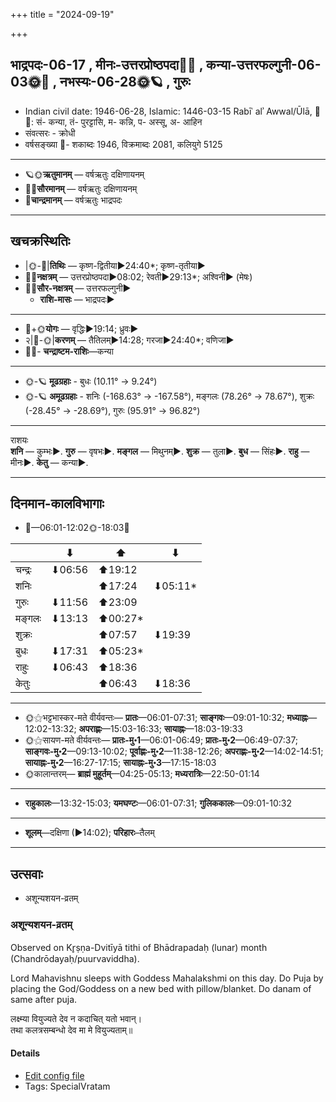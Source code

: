+++
title = "2024-09-19"

+++
## भाद्रपदः-06-17  ,  मीनः-उत्तरप्रोष्ठपदा🌛🌌  ,  कन्या-उत्तरफल्गुनी-06-03🌞🌌  ,  नभस्यः-06-28🌞🪐  ,  गुरुः
- Indian civil date: 1946-06-28, Islamic: 1446-03-15 Rabīʿ alʾ Awwal/Ūlā, 🌌🌞: सं- कन्या, तं- पुरट्टासि, म- कन्नि, प- अस्सू, अ- आहिन
- संवत्सरः - क्रोधी
- वर्षसङ्ख्या 🌛- शकाब्दः 1946, विक्रमाब्दः 2081, कलियुगे 5125
___________________
- 🪐🌞**ऋतुमानम्** — वर्षऋतुः दक्षिणायनम्
- 🌌🌞**सौरमानम्** — वर्षऋतुः दक्षिणायनम्
- 🌛**चान्द्रमानम्** — वर्षऋतुः भाद्रपदः
___________________


## खचक्रस्थितिः
- |🌞-🌛|**तिथिः** — कृष्ण-द्वितीया►24:40*; कृष्ण-तृतीया►  
- 🌌🌛**नक्षत्रम्** — उत्तरप्रोष्ठपदा►08:02; रेवती►29:13*; अश्विनी► (मेषः)  
- 🌌🌞**सौर-नक्षत्रम्** — उत्तरफल्गुनी►  
  - **राशि-मासः** — भाद्रपदः► 
___________________
- 🌛+🌞**योगः** — वृद्धिः►19:14; ध्रुवः►  
- २|🌛-🌞|**करणम्** — तैतिलम्►14:28; गरजा►24:40*; वणिजा►  
- 🌌🌛- **चन्द्राष्टम-राशिः**—कन्या  
___________________
- 🌞-🪐 **मूढग्रहाः** - बुधः (10.11° → 9.24°)
- 🌞-🪐 **अमूढग्रहाः** - शनिः (-168.63° → -167.58°), मङ्गलः (78.26° → 78.67°), शुक्रः (-28.45° → -28.69°), गुरुः (95.91° → 96.82°)
___________________
राशयः  
**शनि** — कुम्भः►. **गुरु** — वृषभः►. **मङ्गल** — मिथुनम्►. **शुक्र** — तुला►. **बुध** — सिंहः►. **राहु** — मीनः►. **केतु** — कन्या►. 
___________________


## दिनमान-कालविभागाः
- 🌅—06:01-12:02🌞-18:03🌇  

|      |⬇     |⬆     |⬇     |
|------|-----|-----|------|
|चन्द्रः|⬇06:56 |⬆19:12 |     |
|शनिः   |     |⬆17:24 |⬇05:11*|
|गुरुः  |⬇11:56 |⬆23:09 |     |
|मङ्गलः |⬇13:13 |⬆00:27*|     |
|शुक्रः |     |⬆07:57 |⬇19:39 |
|बुधः   |⬇17:31 |⬆05:23*|     |
|राहुः  |⬇06:43 |⬆18:36 |     |
|केतुः  |     |⬆06:43 |⬇18:36 |
___________________
- 🌞⚝भट्टभास्कर-मते वीर्यवन्तः— **प्रातः**—06:01-07:31; **साङ्गवः**—09:01-10:32; **मध्याह्नः**—12:02-13:32; **अपराह्णः**—15:03-16:33; **सायाह्नः**—18:03-19:33  
- 🌞⚝सायण-मते वीर्यवन्तः— **प्रातः-मु॰1**—06:01-06:49; **प्रातः-मु॰2**—06:49-07:37; **साङ्गवः-मु॰2**—09:13-10:02; **पूर्वाह्णः-मु॰2**—11:38-12:26; **अपराह्णः-मु॰2**—14:02-14:51; **सायाह्नः-मु॰2**—16:27-17:15; **सायाह्नः-मु॰3**—17:15-18:03  
- 🌞कालान्तरम्— **ब्राह्मं मुहूर्तम्**—04:25-05:13; **मध्यरात्रिः**—22:50-01:14  
___________________
- **राहुकालः**—13:32-15:03; **यमघण्टः**—06:01-07:31; **गुलिककालः**—09:01-10:32  
___________________
- **शूलम्**—दक्षिणा (►14:02); **परिहारः**–तैलम्  
___________________

## उत्सवाः
- अशून्यशयन-व्रतम्
### अशून्यशयन-व्रतम्

Observed on Kr̥ṣṇa-Dvitīyā tithi of Bhādrapadaḥ (lunar) month (Chandrōdayaḥ/puurvaviddha). 

Lord Mahavishnu sleeps with Goddess Mahalakshmi on this day. Do Puja by placing the God/Goddess on a new bed with pillow/blanket. Do danam of same after puja.

लक्ष्म्या वियुज्यते देव न कदाचित् यतो भवान्।  
तथा कलत्रसम्बन्धो देव मा मे वियुज्यताम्॥



#### Details
- [Edit config file](https://github.com/jyotisham/adyatithi/blob/master/devatA/vaiShNava/lunar_month/tithi/06/17/azUnyazayana-vratam~3.toml)
- Tags: SpecialVratam


